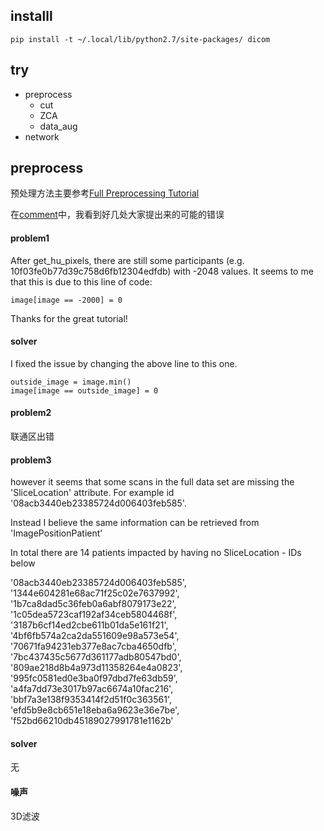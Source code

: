 ## installl

	pip install -t ~/.local/lib/python2.7/site-packages/ dicom 
## try
* preprocess
	* cut
	* ZCA
	* data_aug
* network


## preprocess
预处理方法主要参考[Full Preprocessing Tutorial](https://www.kaggle.com/gzuidhof/data-science-bowl-2017/full-preprocessing-tutorial/notebook)

在[comment](https://www.kaggle.com/gzuidhof/data-science-bowl-2017/full-preprocessing-tutorial/comments)中，我看到好几处大家提出来的可能的错误
#### problem1
After get_hu_pixels, there are still some participants (e.g. 10f03fe0b77d39c758d6fb12304edfdb) with -2048 values. It seems to me that this is due to this line of code:

	image[image == -2000] = 0
Thanks for the great tutorial!

#### solver
I fixed the issue by changing the above line to this one.

	outside_image = image.min()
	image[image == outside_image] = 0

#### problem2
联通区出错

#### problem3

however it seems that some scans in the full data set are missing the 'SliceLocation' attribute. For example id '08acb3440eb23385724d006403feb585'.

Instead I believe the same information can be retrieved from 'ImagePositionPatient'

In total there are 14 patients impacted by having no SliceLocation - IDs below

'08acb3440eb23385724d006403feb585', '1344e604281e68ac71f25c02e7637992', '1b7ca8dad5c36feb0a6abf8079173e22', '1c05dea5723caf192af34ceb5804468f', '3187b6cf14ed2cbe611b01da5e161f21', '4bf6fb574a2ca2da551609e98a573e54', '70671fa94231eb377e8ac7cba4650dfb', '7bc437435c5677d361177adb80547bd0', '809ae218d8b4a973d11358264e4a0823', '995fc0581ed0e3ba0f97dbd7fe63db59', 'a4fa7dd73e3017b97ac6674a10fac216', 'bbf7a3e138f9353414f2d51f0c363561', 'efd5b9e8cb651e18eba6a9623e36e7be', 'f52bd66210db45189027991781e1162b'

#### solver
无
#### 噪声
3D滤波